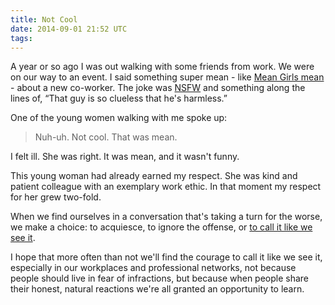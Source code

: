 ```yaml
---
title: Not Cool
date: 2014-09-01 21:52 UTC
tags:
---
```


A year or so ago I was out walking with some friends from work. We were on our way to an event. I said something super mean - like [Mean Girls mean](/img/meangirlsevil.gif) - about a new co-worker. The joke was [NSFW](http://www.urbandictionary.com/define.php?term=NSFW) and something along the lines of, “That guy is so clueless that he's harmless.”

One of the young women walking with me spoke up:

> Nuh-uh. Not cool. That was mean. 

I felt ill. She was right. It was mean, and it wasn't funny.

This young woman had already earned my respect. She was kind and patient colleague with an exemplary work ethic. In that moment my respect for her grew two-fold.

When we find ourselves in a conversation that's taking a turn for the worse, we make a choice: to acquiesce, to ignore the offense, or [to call it like we see it](http://www.reactiongifs.com/wp-content/uploads/2012/12/not-funny.gif).

I hope that more often than not we'll find the courage to call it like we see it, especially in our workplaces and professional networks, not because people should live in fear of infractions, but because when people share their honest, natural reactions we're all granted an opportunity to learn.